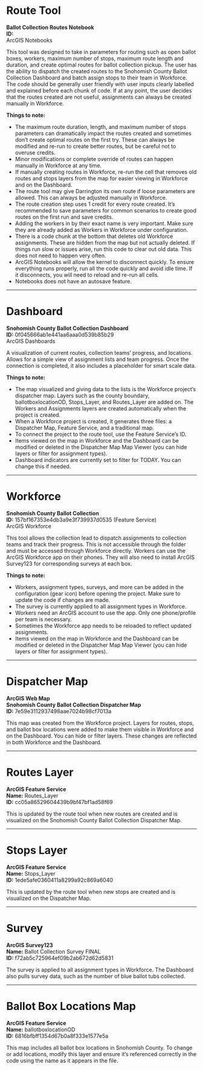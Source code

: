 # Route Tool  
**Ballot Collection Routes Notebook**  
**ID:**  
ArcGIS Notebooks

This tool was designed to take in parameters for routing such as open ballot boxes, workers, maximum number of stops, maximum route length and duration, and create optimal routes for ballot collection pickup. The user has the ability to dispatch the created routes to the Snohomish County Ballot Collection Dashboard and batch assign stops to their team in Workforce. The code should be generally user friendly with user inputs clearly labelled and explained before each chunk of code. If at any point, the user decides that the routes created are not useful, assignments can always be created manually in Workforce.

**Things to note:**
- The maximum route duration, length, and maximum number of stops parameters can dramatically impact the routes created and sometimes don’t create optimal routes on the first try. These can always be modified and re-run to create better routes, but be careful not to overuse credits.
- Minor modifications or complete override of routes can happen manually in Workforce at any time.
- If manually creating routes in Workforce, re-run the cell that removes old routes and stops layers from the map for easier viewing in Workforce and on the Dashboard.
- The route tool may give Darrington its own route if loose parameters are allowed. This can always be adjusted manually in Workforce.
- The route creation step uses 1 credit for every route created. It’s recommended to save parameters for common scenarios to create good routes on the first run and save credits.
- Adding the workers in by their exact name is very important. Make sure they are already added as Workers in Workforce under configuration.
- There is a code chunk at the bottom that deletes old Workforce assignments. These are hidden from the map but not actually deleted. If things run slow or issues arise, run this code to clear out old data. This does not need to happen very often.
- ArcGIS Notebooks will allow the kernel to disconnect quickly. To ensure everything runs properly, run all the code quickly and avoid idle time. If it disconnects, you will need to reload and re-run all cells.
- Notebooks does not have an autosave feature.

---

# Dashboard  
**Snohomish County Ballot Collection Dashboard**  
**ID:** 0f045666ab1e441aa6aaa0d539b85b29  
ArcGIS Dashboards

A visualization of current routes, collection teams’ progress, and locations. Allows for a simple view of assignment lists and team progress. Once the connection is completed, it also includes a placeholder for smart scale data.

**Things to note:**
- The map visualized and giving data to the lists is the Workforce project’s dispatcher map. Layers such as the county boundary, ballotboxlocationOD, Stops_Layer, and Routes_Layer are added on. The Workers and Assignments layers are created automatically when the project is created.
- When a Workforce project is created, it generates three files: a Dispatcher Map, Feature Service, and a traditional map.
- To connect the project to the route tool, use the Feature Service’s ID.
- Items viewed on the map in Workforce and the Dashboard can be modified or deleted in the Dispatcher Map Map Viewer (you can hide layers or filter for assignment types).
- Dashboard indicators are currently set to filter for TODAY. You can change this if needed.

---

# Workforce  
**Snohomish County Ballot Collection**  
**ID:** 157bf167353e4db3a9e3f739937d0535 (Feature Service)  
ArcGIS Workforce

This tool allows the collection lead to dispatch assignments to collection teams and track their progress. This is not accessible through the folder and must be accessed through Workforce directly. Workers can use the ArcGIS Workforce app on their phones. They will also need to install ArcGIS Survey123 for corresponding surveys at each box.

**Things to note:**
- Workers, assignment types, surveys, and more can be added in the configuration (gear icon) before opening the project. Make sure to update the code if changes are made.
- The survey is currently applied to all assignment types in Workforce.
- Workers need an ArcGIS account to use the app. Only one phone/profile per team is necessary.
- Sometimes the Workforce app needs to be reloaded to reflect updated assignments.
- Items viewed on the map in Workforce and the Dashboard can be modified or deleted in the Dispatcher Map Map Viewer (you can hide layers or filter for assignment types).

---

# Dispatcher Map  
**ArcGIS Web Map**  
**Snohomish County Ballot Collection Dispatcher Map**  
**ID:** 7e59e3112937498aae7024b98cf7013a

This map was created from the Workforce project. Layers for routes, stops, and ballot box locations were added to make them visible in Workforce and on the Dashboard. You can hide or filter layers. These changes are reflected in both Workforce and the Dashboard.

---

# Routes Layer  
**ArcGIS Feature Service**  
**Name:** Routes_Layer  
**ID:** cc05a86529604439b9bf47bf1ad58f69

This is updated by the route tool when new routes are created and is visualized on the Snohomish County Ballot Collection Dispatcher Map.

---

# Stops Layer  
**ArcGIS Feature Service**  
**Name:** Stops_Layer  
**ID:** 1ede5afe0360411a8299a92c869a6040

This is updated by the route tool when new stops are created and is visualized on the Dispatcher Map.

---

# Survey  
**ArcGIS Survey123**  
**Name:** Ballot Collection Survey FINAL  
**ID:** f72ab5c725964ef09b2ab672d62d5831

The survey is applied to all assignment types in Workforce. The Dashboard also pulls survey data, such as the number of blue ballot tubs collected.

---

# Ballot Box Locations Map  
**ArcGIS Feature Service**  
**Name:** ballotboxlocationOD  
**ID:** 6816bfbff1354d67b0a8f333e1577e5a

This map includes all ballot box locations in Snohomish County. To change or add locations, modify this layer and ensure it’s referenced correctly in the code using the name as it appears in the file.
